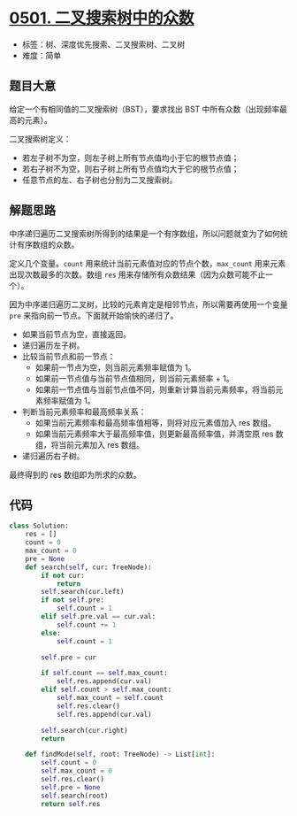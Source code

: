 # [0501. 二叉搜索树中的众数](https://leetcode-cn.com/problems/find-mode-in-binary-search-tree/)

- 标签：树、深度优先搜索、二叉搜索树、二叉树
- 难度：简单

## 题目大意

给定一个有相同值的二叉搜索树（BST），要求找出 BST 中所有众数（出现频率最高的元素）。

二叉搜索树定义：

- 若左子树不为空，则左子树上所有节点值均小于它的根节点值；
- 若右子树不为空，则右子树上所有节点值均大于它的根节点值；
- 任意节点的左、右子树也分别为二叉搜索树。

## 解题思路

中序递归遍历二叉搜索树所得到的结果是一个有序数组，所以问题就变为了如何统计有序数组的众数。

定义几个变量。`count` 用来统计当前元素值对应的节点个数，`max_count` 用来元素出现次数最多的次数。数组 `res` 用来存储所有众数结果（因为众数可能不止一个）。

因为中序递归遍历二叉树，比较的元素肯定是相邻节点，所以需要再使用一个变量 `pre` 来指向前一节点。下面就开始愉快的递归了。

- 如果当前节点为空，直接返回。
- 递归遍历左子树。
- 比较当前节点和前一节点：
  - 如果前一节点为空，则当前元素频率赋值为 1。
  - 如果前一节点值与当前节点值相同，则当前元素频率 + 1。
  - 如果前一节点值与当前节点值不同，则重新计算当前元素频率，将当前元素频率赋值为 1。
- 判断当前元素频率和最高频率关系：
  - 如果当前元素频率和最高频率值相等，则将对应元素值加入 res 数组。
  - 如果当前元素频率大于最高频率值，则更新最高频率值，并清空原 res 数组，将当前元素加入 res 数组。
- 递归遍历右子树。

最终得到的 res 数组即为所求的众数。

## 代码

```Python
class Solution:
    res = []
    count = 0
    max_count = 0
    pre = None
    def search(self, cur: TreeNode):
        if not cur:
            return
        self.search(cur.left)
        if not self.pre:
            self.count = 1
        elif self.pre.val == cur.val:
            self.count += 1
        else:
            self.count = 1

        self.pre = cur

        if self.count == self.max_count:
            self.res.append(cur.val)
        elif self.count > self.max_count:
            self.max_count = self.count
            self.res.clear()
            self.res.append(cur.val)

        self.search(cur.right)
        return

    def findMode(self, root: TreeNode) -> List[int]:
        self.count = 0
        self.max_count = 0
        self.res.clear()
        self.pre = None
        self.search(root)
        return self.res
```

